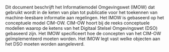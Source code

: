 Dit document beschrijft het Informatiemodel Omgevingswet (IMOW) dat gebruikt wordt in de keten van plan tot publicatie voor het toekennen van machine-leesbare informatie aan regelingen. Het IMOW is gebaseerd op het conceptuele model CIM-OW. CIM-OW hoort bij de reeks conceptuele modellen waarop de ketens van het Digitaal Stelsel Omgevingswet (DSO) gebaseerd zijn. Het IMOW specificeert hoe de concepten van het CIM-OW geïmplementeerd moeten worden. Het IMOW legt vast welke objecten aan het DSO moeten worden aangeleverd.
